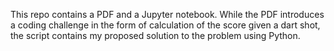 This repo contains a PDF and a Jupyter notebook. While the PDF introduces a coding challenge in the form of calculation of the score given a dart shot, the script contains my proposed solution to the problem using Python.
